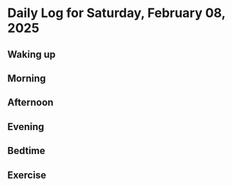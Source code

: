 # Daily Log for Saturday, February 08, 2025

## Waking up

## Morning

## Afternoon

## Evening

## Bedtime

## Exercise

